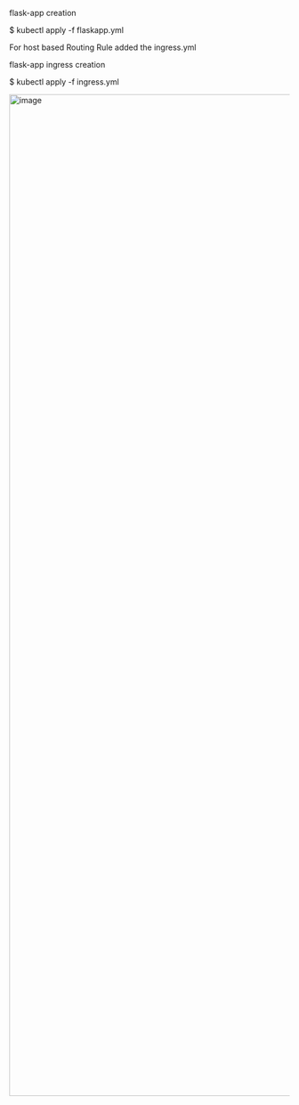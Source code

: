 flask-app creation

$ kubectl apply -f flaskapp.yml

For host based ﻿Routing Rule added the ingress.yml

flask-app ingress creation

$ kubectl apply -f ingress.yml



<img width="2880" height="1800" alt="image" src="https://github.com/user-attachments/assets/41bdd486-a195-47f1-a8f2-abfbe5a69687" />
